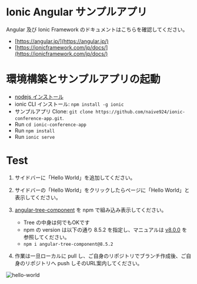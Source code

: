 # Ionic Angular サンプルアプリ

Angular 及び Ionic Framework のドキュメントはこちらを確認してください。 
* [https://angular.jp/](https://angular.jp/)
* [https://ionicframework.com/jp/docs/](https://ionicframework.com/jp/docs/)



# 環境構築とサンプルアプリの起動

* [nodejs インストール](https://nodejs.org/)
* ionic CLI インストール: `npm install -g ionic`
* サンプルアプリ Clone: `git clone https://github.com/naive924/ionic-conference-app.git`.
* Run `cd ionic-conference-app`
* Run `npm install`
* Run `ionic serve`


# Test
1. サイドバーに「Hello World」を追加してください。
2. サイドバーの「Hello World」をクリックしたらページに「Hello World」と表示してください。
3. [angular-tree-component](https://angular2-tree.readme.io/) を npm で組み込み表示してください。
   * Tree の中身は何でもOKです
   * npm の version は以下の通り 8.5.2 を指定し、マニュアルは [v8.0.0](https://angular2-tree.readme.io/v8.0.0) を参照してください。
   * `npm i angular-tree-component@8.5.2`

4. 作業は一旦ローカルに pull し、ご自身のリポジトリでブランチ作成後、ご自身のリポジトリへ push しそのURL案内してください。

![hello-world](/resources/screenshots/hello-world.png) 
